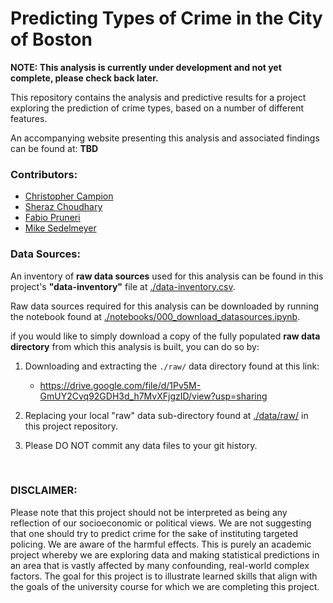# Predicting Types of Crime in the City of Boston

**NOTE: This analysis is currently under development and not yet complete, please check back later.**

This repository contains the analysis and predictive results for a project exploring the prediction of crime types, based on a number of different features.

An accompanying website presenting this analysis and associated findings can be found at: **TBD**

### Contributors:
- [Christopher Campion](https://github.com/ccampion)
- [Sheraz Choudhary](https://github.com/sherazch00)
- [Fabio Pruneri](https://github.com/FabioPru)
- [Mike Sedelmeyer](https://github.com/sedelmeyer)

### Data Sources:

An inventory of **raw data sources** used for this analysis can be found in this project's **"data-inventory"** file at [./data-inventory.csv](data-inventory.csv).

Raw data sources required for this analysis can be downloaded by running the notebook found at [./notebooks/000_download_datasources.ipynb](notebooks/000_download_datasources.ipynb).

if you would like to simply download a copy of the fully populated **raw data directory** from which this analysis is built, you can do so by:

1. Downloading and extracting the `./raw/` data directory found at this link:
    - https://drive.google.com/file/d/1Pv5M-GmUY2Cvq92GDH3d_h7MvXFjgzID/view?usp=sharing


2. Replacing your local "raw" data sub-directory found at [./data/raw/](data/raw) in this project repository.
3. Please DO NOT commit any data files to your git history. 

<br>

### DISCLAIMER:
Please note that this project should not be interpreted as being any reflection of our socioeconomic  or  political views. We are not suggesting that one should try to predict crime for the sake of instituting targeted policing. We are aware of the harmful effects. This is purely an academic project whereby we are exploring data and making statistical predictions in an area that is vastly affected by many confounding, real-world complex factors. The goal for this project is to illustrate learned skills that align with the goals of the university course for which we are completing this project.